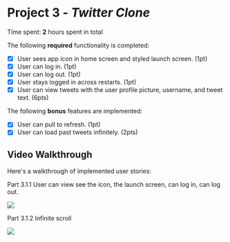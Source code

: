 # Project 3 - *Twitter Clone*


Time spent: **2** hours spent in total

The following **required** functionality is completed:

- [x] User sees app icon in home screen and styled launch screen. (1pt)
- [x] User can log in. (1pt)
- [x] User can log out. (1pt)
- [x] User stays logged in across restarts. (1pt)
- [x] User can view tweets with the user profile picture, username, and tweet text. (6pts)

The following **bonus** features are implemented:

- [x] User can pull to refresh. (1pt)
- [x] User can load past tweets infinitely. (2pts)

## Video Walkthrough

Here's a walkthrough of implemented user stories:


Part 3.1.1 User can view see the icon, the launch screen, can log in, can log out.

<img src="https://media.giphy.com/media/3rmfVa9zzIPcUKsVNq/giphy.gif"/>

Part 3.1.2 Infinite scroll

<img src="https://media.giphy.com/media/JF6zbFnOknLW1c6MXY/giphy.gif"/>
